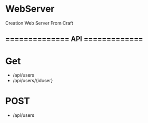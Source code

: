 # WebServer
Creation Web Server From Craft
## ============== API =============
# Get
- /api/users
- /api/users/{iduser}


# POST
- /api/users

